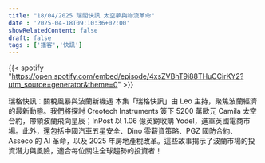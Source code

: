 ```yaml
---
title: "18/04/2025 瑞閣快訊 太空夢與物流革命"
date : '2025-04-18T09:10:36+02:00'
showRelatedContent: false
draft: false
tags : ['播客','快訊']
---
```

{{< spotify "https://open.spotify.com/embed/episode/4xsZVBhT9i88THuCCirKY2?utm_source=generator&theme=0" >}}


瑞格快訊：關稅風暴與波蘭新機遇
本集「瑞格快訊」由 Leo 主持，聚焦波蘭經濟的最新動態。我們將探討 Creotech Instruments 簽下 5200 萬歐元 Camila 太空合約，帶領波蘭飛向星辰；InPost 以 1.06 億英鎊收購 Yodel，進軍英國電商市場。此外，還包括中國汽車五星安全、Dino 零薪資策略、PGZ 國防合約、Asseco 的 AI 革命，以及 2025 年房地產稅改革。這些故事揭示了波蘭市場的投資潛力與風險，適合每位關注全球趨勢的投資者！